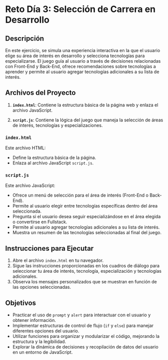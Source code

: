 # Reto Día 3: Selección de Carrera en Desarrollo

## Descripción

En este ejercicio, se simula una experiencia interactiva en la que el usuario elige su área de interés en desarrollo y selecciona tecnologías para especializarse. El juego guía al usuario a través de decisiones relacionadas con Front-End y Back-End, ofrece recomendaciones sobre tecnologías a aprender y permite al usuario agregar tecnologías adicionales a su lista de interés.

## Archivos del Proyecto

1. **`index.html`**: Contiene la estructura básica de la página web y enlaza el archivo JavaScript.

2. **`script.js`**: Contiene la lógica del juego que maneja la selección de áreas de interés, tecnologías y especializaciones.

### `index.html`

Este archivo HTML:
- Define la estructura básica de la página.
- Enlaza al archivo JavaScript `script.js`.

### `script.js`

Este archivo JavaScript:
- Ofrece un menú de selección para el área de interés (Front-End o Back-End).
- Permite al usuario elegir entre tecnologías específicas dentro del área seleccionada.
- Pregunta si el usuario desea seguir especializándose en el área elegida o convertirse en Fullstack.
- Permite al usuario agregar tecnologías adicionales a su lista de interés.
- Muestra un resumen de las tecnologías seleccionadas al final del juego.

## Instrucciones para Ejecutar

1. Abre el archivo `index.html` en tu navegador.
2. Sigue las instrucciones proporcionadas en los cuadros de diálogo para seleccionar tu área de interés, tecnología, especialización y tecnologías adicionales.
3. Observa los mensajes personalizados que se muestran en función de las opciones seleccionadas.

## Objetivos

- Practicar el uso de `prompt` y `alert` para interactuar con el usuario y obtener información.
- Implementar estructuras de control de flujo (`if` y `else`) para manejar diferentes opciones del usuario.
- Utilizar funciones para organizar y modularizar el código, mejorando la estructura y la legibilidad.
- Explorar la dinámica de decisiones y recopilación de datos del usuario en un entorno de JavaScript.
